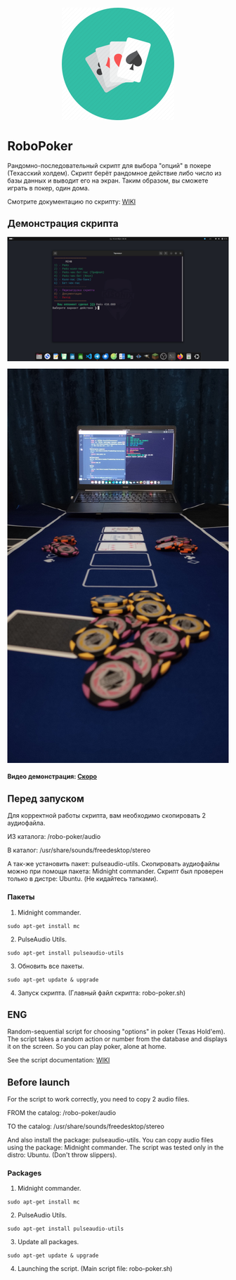 <p align="center"><img src="github/img/logo.png" width="256"></p>

# RoboPoker
Рандомно-последовательный скрипт для выбора "опций" в покере (Техасский холдем).
Скрипт берёт рандомное действие либо число из базы данных и выводит его на экран.
Таким образом, вы сможете играть в покер, один дома. 

Смотрите документацию по скрипту: [WIKI](https://github.com/Kisonix-Dev/RoboPoker/wiki/%D0%9D%D0%B0%D1%87%D0%B0%D0%BB%D0%BE)

## Демонстрация скрипта
<p align="center"><img src="github/img/image-terminal.png"></p>
<p align="center"><img src="github/img/image.jpg"></p>

#### Видео демонстрация: [Скоро](#)

## Перед запуском
Для корректной работы скрипта, вам необходимо скопировать 2 аудиофайла. 
<p>ИЗ каталога: /robo-poker/audio</p>
<p>В каталог: /usr/share/sounds/freedesktop/stereo</p>
А так-же установить пакет: pulseaudio-utils.
Скопировать аудиофайлы можно при помощи пакета: Midnight commander.
Скрипт был проверен только в дистре: Ubuntu. (Не кидайтесь тапками).

### Пакеты
1. Midnight commander.
```
sudo apt-get install mc
```
2. PulseAudio Utils.
```
sudo apt-get install pulseaudio-utils
```
3. Обновить все пакеты.
```
sudo apt-get update & upgrade
```
4. Запуск скрипта. (Главный файл скрипта: robo-poker.sh)

## ENG 
Random-sequential script for choosing "options" in poker (Texas Hold'em). 
The script takes a random action or number from the database and displays it on the screen. 
So you can play poker, alone at home.

See the script documentation: [WIKI](https://github.com/Kisonix-Dev/RoboPoker/wiki/Start)

## Before launch
For the script to work correctly, you need to copy 2 audio files.
<p>FROM the catalog: /robo-poker/audio</p>
<p>TO the catalog: /usr/share/sounds/freedesktop/stereo</p>
And also install the package: pulseaudio-utils.
You can copy audio files using the package: Midnight commander.
The script was tested only in the distro: Ubuntu. (Don't throw slippers).

### Packages
1. Midnight commander.
```
sudo apt-get install mc
```
2. PulseAudio Utils.
```
sudo apt-get install pulseaudio-utils
```
3. Update all packages.
```
sudo apt-get update & upgrade
```
4. Launching the script. (Main script file: robo-poker.sh)